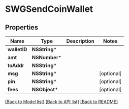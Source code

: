 # SWGSendCoinWallet

## Properties
Name | Type | Description | Notes
------------ | ------------- | ------------- | -------------
**walletID** | **NSString*** |  | 
**amt** | **NSNumber*** |  | 
**toAddr** | **NSString*** |  | 
**msg** | **NSString*** |  | [optional] 
**pin** | **NSString*** |  | [optional] 
**fees** | **NSObject*** |  | [optional] 

[[Back to Model list]](../README.md#documentation-for-models) [[Back to API list]](../README.md#documentation-for-api-endpoints) [[Back to README]](../README.md)


